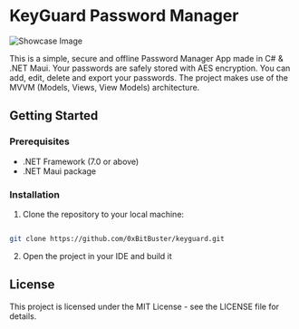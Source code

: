 # KeyGuard Password Manager

![Showcase Image](https://i.ibb.co/FXGJqd2/Showcase-1.png)

This is a simple, secure and offline Password Manager App made in C# & .NET Maui. Your passwords are safely stored with AES encryption. You can add, edit, delete and export your passwords. The project makes use of the MVVM (Models, Views, View Models) architecture. 

## Getting Started
### Prerequisites

- .NET Framework (7.0 or above)
- .NET Maui package

### Installation

1. Clone the repository to your local machine:

```bash

git clone https://github.com/0xBitBuster/keyguard.git

```

2. Open the project in your IDE and build it


## License

This project is licensed under the MIT License - see the LICENSE file for details.